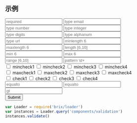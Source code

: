 ## 示例

<style type="text/css">
    p.parsley-success, div.parsley-success {
        color: #468847;
        background-color: #DFF0D8;
        border: 1px solid #D6E9C6;
    }
    p.parsley-error, div.parsley-error {
        color: #B94A48;
        background-color: #F2DEDE;
        border: 1px solid #EED3D7;
    }
</style>

<script type="text/javascript">
    require(['parsley'], function(Parsley){
        window.ParsleyValidator.addValidator('gt', 
            function (value, requirement) {
                return parseFloat(value) > parseFloat(requirement)
            }, 32)
            .addMessage('en', 'gt', 'This value should be greater')
            .addMessage('zh_cn', 'gt', '输入值请大于 %s')
    })
</script>

<div class="bs-example">
    <div class="content">
        <form bx-name="components/validation" data-parsley-validation-threshold="0" data-parsley-focus="none" class="form" action="">
            <div class="form-group">
                <input type="text" data-parsley-trigger="change keyup" data-parsley-required                                class="form-control" placeholder="required">
                <input type="text" data-parsley-trigger="change keyup" data-parsley-required data-parsley-type="email"      class="form-control" placeholder="type email">
                <input type="text" data-parsley-trigger="change keyup" data-parsley-required data-parsley-type="number"     class="form-control" placeholder="type number">
                <input type="text" data-parsley-trigger="change keyup" data-parsley-required data-parsley-type="integer"    class="form-control" placeholder="type integer">
                <input type="text" data-parsley-trigger="change keyup" data-parsley-required data-parsley-type="digits"     class="form-control" placeholder="type digits">
                <input type="text" data-parsley-trigger="change keyup" data-parsley-required data-parsley-type="alphanum"   class="form-control" placeholder="type alphanum">
                <input type="text" data-parsley-trigger="change keyup" data-parsley-required data-parsley-type="url"        class="form-control" placeholder="type url">
                <input type="text" data-parsley-trigger="change keyup" data-parsley-required data-parsley-minlength="6"     class="form-control" placeholder="minlength 6">
                <input type="text" data-parsley-trigger="change keyup" data-parsley-required data-parsley-maxlength="6"     class="form-control" placeholder="maxlength 6">
                <input type="text" data-parsley-trigger="change keyup" data-parsley-required data-parsley-length="[6,10]"   class="form-control" placeholder="length [6,10]">
                <input type="text" data-parsley-trigger="change keyup" data-parsley-required data-parsley-min="6"           class="form-control" placeholder="min 6">
                <input type="text" data-parsley-trigger="change keyup" data-parsley-required data-parsley-max="6"           class="form-control" placeholder="max 6">
                <input type="text" data-parsley-trigger="change keyup" data-parsley-required data-parsley-range="[6,10]"    class="form-control" placeholder="range [6,10]">
                <input type="text" data-parsley-trigger="change keyup" data-parsley-required data-parsley-pattern="\d+" data-parsley-error-message="自定义消息" class="form-control" placeholder="pattern \d+">
            </div>
            <div>
                <div id="mincheckClassHandler">
                    <label><input type="checkbox" data-parsley-trigger="change" data-parsley-mincheck="3" data-parsley-errors-container="#mincheckErrorsContiner" data-parsley-class-handler="#mincheckClassHandler" data-parsley-required name="mincheck"> mincheck1</label>
                    <label><input type="checkbox" data-parsley-trigger="change" data-parsley-mincheck="3" data-parsley-errors-container="#mincheckErrorsContiner" data-parsley-class-handler="#mincheckClassHandler" name="mincheck"> mincheck2</label>
                    <label><input type="checkbox" data-parsley-trigger="change" data-parsley-mincheck="3" data-parsley-errors-container="#mincheckErrorsContiner" data-parsley-class-handler="#mincheckClassHandler" name="mincheck"> mincheck3</label>
                    <label><input type="checkbox" data-parsley-trigger="change" data-parsley-mincheck="3" data-parsley-errors-container="#mincheckErrorsContiner" data-parsley-class-handler="#mincheckClassHandler" name="mincheck"> mincheck4</label>
                </div>
                <div id="mincheckErrorsContiner"></div>
            </div>
            <div>
                <div id="maxcheckClassHandler">
                    <label><input type="checkbox" data-parsley-trigger="change" data-parsley-maxcheck="3" data-parsley-errors-container="#maxcheckErrorsContiner" data-parsley-class-handler="#maxcheckClassHandler" data-parsley-required name="maxcheck"> maxcheck1</label>
                    <label><input type="checkbox" data-parsley-trigger="change" data-parsley-maxcheck="3" data-parsley-errors-container="#maxcheckErrorsContiner" data-parsley-class-handler="#maxcheckClassHandler" name="maxcheck"> maxcheck2</label>
                    <label><input type="checkbox" data-parsley-trigger="change" data-parsley-maxcheck="3" data-parsley-errors-container="#maxcheckErrorsContiner" data-parsley-class-handler="#maxcheckClassHandler" name="maxcheck"> maxcheck3</label>
                    <label><input type="checkbox" data-parsley-trigger="change" data-parsley-maxcheck="3" data-parsley-errors-container="#maxcheckErrorsContiner" data-parsley-class-handler="#maxcheckClassHandler" name="maxcheck"> maxcheck4</label>
                </div>
                <div id="maxcheckErrorsContiner"></div>
            </div>
            <div>
                <div id="checkClassHandler">
                    <label><input type="checkbox" data-parsley-trigger="change" data-parsley-check="[1, 3]" data-parsley-errors-container="#checkErrorsContiner" data-parsley-class-handler="#checkClassHandler" data-parsley-required name="check"> check1</label>
                    <label><input type="checkbox" data-parsley-trigger="change" data-parsley-check="[1, 3]" data-parsley-errors-container="#checkErrorsContiner" data-parsley-class-handler="#checkClassHandler" name="check"> check2</label>
                    <label><input type="checkbox" data-parsley-trigger="change" data-parsley-check="[1, 3]" data-parsley-errors-container="#checkErrorsContiner" data-parsley-class-handler="#checkClassHandler" name="check"> check3</label>
                    <label><input type="checkbox" data-parsley-trigger="change" data-parsley-check="[1, 3]" data-parsley-errors-container="#checkErrorsContiner" data-parsley-class-handler="#checkClassHandler" name="check"> check4</label>
                </div>
                <div id="checkErrorsContiner"></div>
            </div>
            <div>
                <input type="text" id="password1" data-parsley-trigger="change keyup" class="form-control" placeholder="equalto">
                <input type="text" id="password2" data-parsley-trigger="change keyup" data-parsley-equalto="#password1" class="form-control" placeholder="equalto">
            </div>
            <div>
                <input type="text" data-parsley-trigger="change keyup" data-parsley-gt="6" data-parsley-required class="form-control" placeholder="gt">
            </div>
            <button type="submit" class="btn btn-default">Submit</button>
        </form>
    </div>
</div>

```js
var Loader = require('brix/loader')
var instances = Loader.query('components/validation')
instances.validate()
```
